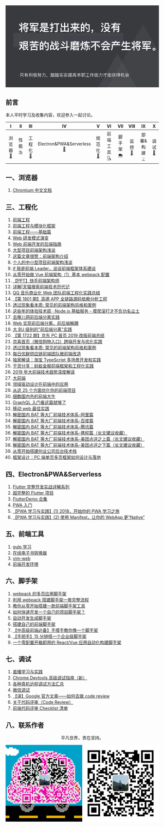 ![image](./img/timg.jpg)
<br>

## 前言

本人平时学习及收集内容，欢迎参入一起讨论。

|              I              |           II            |             III             |                              IV                               |              V              |               VI                |            VII             |          VIII          |                IX                 |           X            |
| :-------------------------: | :---------------------: | :-------------------------: | :-----------------------------------------------------------: | :-------------------------: | :-----------------------------: | :------------------------: | :--------------------: | :-------------------------------: | :--------------------: |
| 浏览器<br />[📝](#一浏览器) | 性能<br/>[☕️](#二性能) | 工程化<br />[🐍](#三工程化) | Electron&PWA&Serverless<br />[🔗](#四Electron&PWA&Serverless) | 规范化<br />[📖](#五规范化) | 前端工具<br/> [🔍](#六前端工具) | 脚手架<br/>[☁️](#七脚手架) | 监控<br/>[📃](#八监控) | 部署&构建<br />[💡](#九部署&构建) | 调试<br/>[🔨](#十调试) |

## 一、浏览器

1. [Chromium 中文文档](https://github.com/ahangchen/Chromium_doc_zh)

## 三、工程化

1. [前端工程](https://www.zhihu.com/question/24558375)
2. [前端工程与模块化框架](https://github.com/fouber/blog/issues/4)
3. [前端工程——基础篇](https://github.com/fouber/blog/issues/10)
4. [Web 研发模式演变](https://github.com/lifesinger/blog/issues/184)
5. [Web 前端开发的后端指南](https://mp.weixin.qq.com/s/tbJ-X3_zKi4vR_1ST5maTQ)
6. [大型项目前端架构浅谈](https://juejin.im/post/5cea1f705188250640005472)
7. [这篇文章很赞：前端架构介绍](https://mp.weixin.qq.com/s/ydgvQ1JHFH9a0WyC0CZtiw)
8. [个人的中小型项目前端架构浅谈](https://blog.csdn.net/qq20004604/article/details/70480932)
9. [if 我是前端 Leader，谈谈前端框架体系建设](https://juejin.im/post/5decf88f51882512327a510a)
10. [从零开始做 Vue 前端架构（1）基本 webpack 配置](https://github.com/CodeLittlePrince/blog/issues/10)
11. [【PPT】快手前端架构师](https://mp.weixin.qq.com/s/y1SX8CQmc8WROBrSBGbpgw)
12. [详解|天猫搜索前端技术历代记](https://mp.weixin.qq.com/s/R38oST2_DvxA5zrh8eQ5Eg)
13. [QQ 音乐商业化 Web 团队前端工程化实践总结](https://cloud.tencent.com/developer/article/1500013)
14. [【第 1801 期】高德 APP 全链路源码依赖分析工程](https://mp.weixin.qq.com/s/Dx7xVe3It7E1HEOCVLMc0Q)
15. [透过现象看本质: 常见的前端架构风格和案例](https://juejin.im/post/5d7ffad551882545ff173083)
16. [这些年的体验技术部 · Node.js 基础服务 - 摸爬滚打才不负功名尘土](https://www.yuque.com/afx/about/nodejs)
17. [去哪儿网前后端分离实践](https://mp.weixin.qq.com/s/hRYn9D8_-RDvcfV5hdCsbw)
18. [Web 实现前后端分离，前后端解耦](https://mp.weixin.qq.com/s/13cQzIsrsF61S870pnJ6bQ)
19. [大 BU 级别的"前后端分离"实践](https://segmentfault.com/a/1190000020047069)
20. [【第 1722 期】京东 PC 首页 2019 改版前端总结](https://mp.weixin.qq.com/s/prgpYTSVrBKTsO1JDrgh3Q)
21. [京喜首页（微信购物入口）跨端开发与优化实践](https://mp.weixin.qq.com/s/Gh6SyzMuJSpEvCAe_mB9fg)
22. [透过现象看本质: 常见的前端架构风格和案例](https://mp.weixin.qq.com/s/m_twmahOfn2TuZpUbjndHA)
23. [每日优鲜供应链前端团队微前端改造](https://juejin.im/post/5d7f702ce51d4561f777e258)
24. [独家解读：淘宝 TypeScript 多场景开发和实践](https://mp.weixin.qq.com/s/N6Jmrbi-3AY_uo_lc-dBiw)
25. [干货分享：蚂蚁金服前端框架和工程化实践](https://mp.weixin.qq.com/s/6-yjR_CsHaWUI8YqLK25rA)
26. [2019 年大前端技术趋势深度解读](https://www.infoq.cn/article/K_RFbwfff5MugJXixYDQ)
27. [大前端](https://github.com/azl397985856/automate-everything)
28. [领域驱动设计在前端中的应用](https://github.com/Vincedream/ddd-fe-demo)
29. [从这 25 个方面优化你的前端项目](https://mp.weixin.qq.com/s/awkX87vt9Gp23YfRE01C4A)
30. [细数国内外的前端大牛](https://juejin.im/post/5a9224c6f265da4e710f7786)
31. [GraphQL 入门看这篇就够了](https://mp.weixin.qq.com/s/cpPN5o_mbti9H8e-kZAY5Q)
32. [移动 web 最佳实践](https://juejin.im/post/5d759f706fb9a06afa32adec)
33. [解密国内 BAT 等大厂前端技术体系-阿里篇](https://mp.weixin.qq.com/s/haSCjEOVCZSeaT2q5E2BQw)
34. [解密国内 BAT 等大厂前端技术体系-百度篇](https://mp.weixin.qq.com/s/O_nzIM6vdfJfd2wKDsuZAA)
35. [解密国内 BAT 等大厂前端技术体系-腾讯篇](https://mp.weixin.qq.com/s/hisqcnv8g5XMOF6bzFV7pw)
36. [解密国内 BAT 等大厂前端技术体系-携程篇（长文建议收藏）](https://mp.weixin.qq.com/s/IbORf-lQOLyaS8sBO5ILOw)
37. [解密国内 BAT 等大厂前端技术体系-美团点评之上篇（长文建议收藏）](https://mp.weixin.qq.com/s/gxR-KPCdfbHWX5I1um5x_g)
38. [解密国内 BAT 等大厂前端技术体系-美团点评之下篇（长文建议收藏）](https://mp.weixin.qq.com/s/Tdy-SsywdoR6tPhkp8gsjg)
39. [从零开始搭建创业公司后台技术栈](https://mp.weixin.qq.com/s/HlEDjrVKbH_KZo_SXjfzIQ)
40. [框架设计：PC 端单页多页框架如何设计与落地](https://mp.weixin.qq.com/s/hRpwptzR4z9szQai_5GraQ)

## 四、Electron&PWA&Serverless

1. [Flutter 完整开发实战详解系列](https://github.com/CarGuo/GSYFlutterBook)
2. [超完整的 Flutter 项目](https://github.com/CarGuo/GSYGithubAppFlutter)
3. [FlutterDemo 合集](https://github.com/OpenFlutter/Flutter-Notebook)
4. [PWA 入门](https://zhuanlan.zhihu.com/p/32601560)
5. [【PWA 学习与实践】(1) 2018，开始你的 PWA 学习之旅](https://github.com/alienzhou/blog/issues/2)
6. [【PWA 学习与实践】(2) 使用 Manifest，让你的 WebApp 更“Native”](https://github.com/alienzhou/blog/issues/3)

## 五、前端工具

1. [gulp 学习](https://www.gulpjs.com.cn/)
2. [在线电子书转换器](http://cn.epubee.com/)
3. [vim-web](https://github.com/jaywcjlove/vim-web)
4. [前端开发环境](http://fe.surge.sh/guide/)

## 六、脚手架

1. [webpack 的多页应用脚手架](https://github.com/Array-Huang/webpack-seed)
2. [利用 webpack 搭建脚手架一套完整流程](https://mp.weixin.qq.com/s/23f64lu-qAEAK76lFYyzow)
3. [教你从零开始搭建一款前端脚手架工具](https://juejin.im/post/5c237d1a5188256b9e0f21e1)
4. [如何快速开发一个自己的项目脚手架？](https://github.com/alienzhou/blog/issues/29)
5. [自动开发生成脚手架](https://github.com/yanlele/le-cli)
6. [搭建自己的前端脚手架](https://github.com/senntyou/blogs/blob/master/advanced/13.md)
7. [【中高级前端必备】手摸手教你撸一个脚手架](https://mp.weixin.qq.com/s/noKG8ylD2EbsB1dENh2xug)
8. [【手把手】15 分钟搭一个企业级脚手架](https://juejin.im/post/5d650613f265da03951a0364)
9. [一个零配置开箱即用的 React/Vue 应用自动化构建脚手架](https://github.com/JowayYoung/bruce-cli)

## 七、调试

1. [直播学习与实践](https://github.com/ftTony/blog/issues/4)
2. [Chrome Devtools 高级调试指南（新）](https://mp.weixin.qq.com/s/tF30zFXzuI7e2fko0sgBEQ)
3. [各种真机远程调试方法汇总](https://github.com/jieyou/remote_inspect_web_on_real_device)
4. [微信调试](https://github.com/wuchangming/spy-debugger)
5. [【译】Google 官方文章——如何去做 code review](https://juejin.im/post/5d80c27cf265da03e61b45c7)
6. [关于代码评审（Code Review）](https://mp.weixin.qq.com/s/2Fpqlhl2XLuk7dFXCPUD-A)
7. [前端代码评审 Checklist 清单](https://github.com/fengshi123/blog/issues/1)

## 八、联系作者

<div align="center">
    <p>
        平凡世界，贵在坚持。
    </p>
    <img src="./img/contact.png" />
</div>
